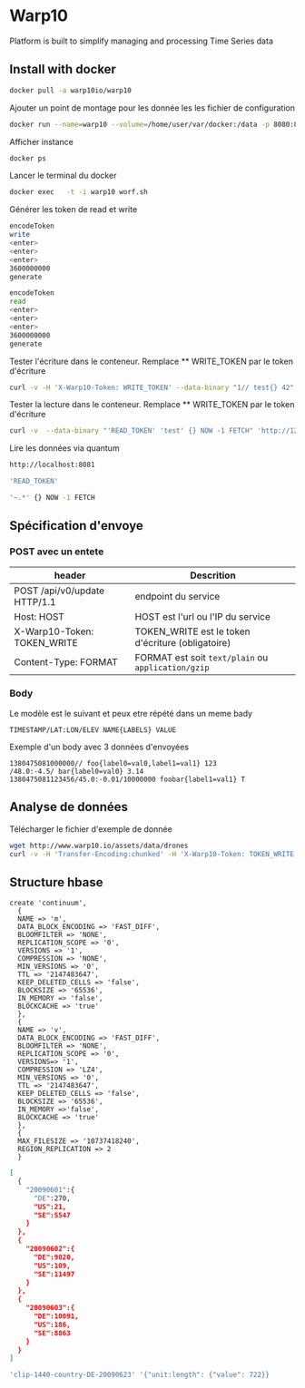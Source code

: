 # Warp10
Platform is built to simplify managing and processing Time Series data

## Install with docker

```bash
docker pull -a warp10io/warp10
```


Ajouter un point de montage pour les donnée les les fichier de configuration
```bash
docker run --name=warp10 --volume=/home/user/var/docker:/data -p 8080:8080 -p 8081:8081 -d -i warp10io/warp10:1.0.15-1-ga07cb94
```

Afficher instance
```bash
docker ps
```

Lancer le terminal du docker
```bash
docker exec   -t -i warp10 worf.sh
```

Générer les token de read et write
```bash
encodeToken
write
<enter>
<enter>
<enter>
3600000000
generate
```

```bash
encodeToken
read
<enter>
<enter>
<enter>
3600000000
generate
```


Tester l'écriture dans le conteneur. Remplace ** WRITE_TOKEN par le token d'écriture
```bash
curl -v -H 'X-Warp10-Token: WRITE_TOKEN' --data-binary "1// test{} 42" 'http://127.0.0.1:8080/api/v0/update'
```

Tester la lecture dans le conteneur. Remplace ** WRITE_TOKEN par le token d'écriture
```bash
curl -v  --data-binary "'READ_TOKEN' 'test' {} NOW -1 FETCH" 'http://127.0.0.1:8080/api/v0/exec'
```


Lire les données via quantum
```bash
http://localhost:8081
```

```bash
'READ_TOKEN'

'~.*' {} NOW -1 FETCH
```

## Spécification d'envoye

### POST avec un entete

|header    |  Descrition
| ---------|  ---------|
| POST /api/v0/update HTTP/1.1    | endpoint du service |
| Host: HOST  | HOST est l'url ou l'IP du service |
| X-Warp10-Token: TOKEN_WRITE |TOKEN_WRITE est le token d'écriture (obligatoire) |
| Content-Type: FORMAT | FORMAT est soit ```text/plain``` ou ```application/gzip``` |

### Body
Le modèle est le suivant et peux etre répété dans un meme bady
```
TIMESTAMP/LAT:LON/ELEV NAME{LABELS} VALUE
```

Exemple d'un body avec 3 données d'envoyées
```
1380475081000000// foo{label0=val0,label1=val1} 123
/48.0:-4.5/ bar{label0=val0} 3.14
1380475081123456/45.0:-0.01/10000000 foobar{label1=val1} T
```




## Analyse de données
Télécharger le fichier d'exemple de donnée



```bash
wget http://www.warp10.io/assets/data/drones
curl -v -H 'Transfer-Encoding:chunked' -H 'X-Warp10-Token: TOKEN_WRITE' --data-binary @drones 'http://127.0.0.1:8080/api/v0/update'
```




## Structure hbase

```base
create 'continuum',
  {
  NAME => 'm',
  DATA_BLOCK_ENCODING => 'FAST_DIFF',
  BLOOMFILTER => 'NONE',
  REPLICATION_SCOPE => '0',
  VERSIONS => '1',
  COMPRESSION => 'NONE',
  MIN_VERSIONS => '0',
  TTL => '2147483647',
  KEEP_DELETED_CELLS => 'false',
  BLOCKSIZE => '65536',
  IN_MEMORY => 'false',
  BLOCKCACHE => 'true'
  },
  {
  NAME => 'v',
  DATA_BLOCK_ENCODING => 'FAST_DIFF',
  BLOOMFILTER => 'NONE',
  REPLICATION_SCOPE => '0',
  VERSIONS=> '1',
  COMPRESSION => 'LZ4',
  MIN_VERSIONS => '0',
  TTL => '2147483647',
  KEEP_DELETED_CELLS => 'false',
  BLOCKSIZE => '65536',
  IN_MEMORY =>'false',
  BLOCKCACHE => 'true'
  },
  {
  MAX_FILESIZE => '10737418240',
  REGION_REPLICATION => 2
  }
```

```bash
[
  {
    "20090601":{
      "DE":270,
      "US":21,
      "SE":5547
    }
  },
  {
    "20090602":{
      "DE":9020,
      "US":109,
      "SE":11497
    }
  },
  {
    "20090603":{
      "DE":10091,
      "US":186,
      "SE":8863
    }
  }
]
```

```bash
'clip-1440-country-DE-20090623' '{"unit:length": {"value": 722}}
```
